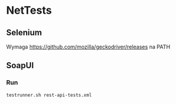 # NetTests

## Selenium
Wymaga https://github.com/mozilla/geckodriver/releases na PATH

## SoapUI
### Run
```shell
testrunner.sh rest-api-tests.xml
```
